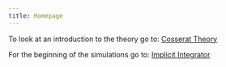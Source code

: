 ```yaml
---
title: Homepage
---
```


To look at an introduction to the theory go to: [Cosserat Theory](CosseratTheory/cosserat_theory.html)

For the beginning of the simulations go to: [Implicit Integrator](Simulations/implicit_integrator.html)